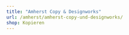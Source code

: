 ```yaml
---
title: "Amherst Copy & Designworks"
url: /amherst/amherst-copy-und-designworks/
shop: Kopieren
---
```

